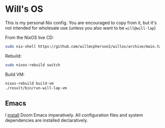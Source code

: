 # Will's OS

This is my personal Nix config. You are encouraged to copy from it, but it's not intended for wholesale use (unless you also want to be `will@will-lap`)

From the NixOS live CD:

```sh
sudo nix-shell https://github.com/willmcpherson2/willos/archive/main.tar.gz
```

Rebuild:

```sh
sudo nixos-rebuild switch
```

Build VM:

```sh
nixos-rebuild build-vm
./result/bin/run-will-lap-vm
```

## Emacs

I [install](https://github.com/doomemacs/doomemacs#install) Doom Emacs imperatively. All configuration files and system dependencies are installed declaratively.
